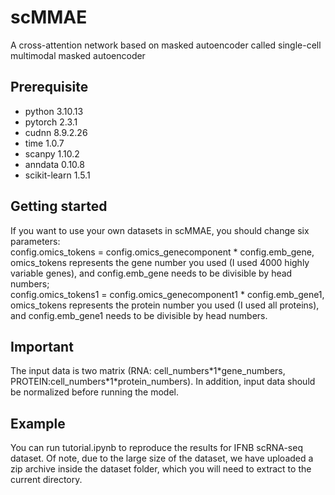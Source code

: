 # scMMAE
A cross-attention network based on masked autoencoder called single-cell multimodal masked autoencoder


## Prerequisite
* python 3.10.13
* pytorch 2.3.1
* cudnn 8.9.2.26
* time 1.0.7
* scanpy 1.10.2
* anndata 0.10.8
* scikit-learn 1.5.1
## Getting started
If you want to use your own datasets in scMMAE, you should change six parameters: <br>
config.omics_tokens = config.omics_genecomponent \* config.emb_gene, omics_tokens represents the gene number you used (I used 4000 highly variable genes), and config.emb_gene needs to be divisible by head numbers; <br>
config.omics_tokens1 = config.omics_genecomponent1 \* config.emb_gene1, omics_tokens represents the protein number you used (I used all proteins), and config.emb_gene1 needs to be divisible by head numbers.
## Important
The input data is two matrix (RNA: cell_numbers\*1\*gene_numbers, PROTEIN:cell_numbers\*1\*protein_numbers). In addition, input data should be normalized before running the model.
## Example
You can run tutorial.ipynb to reproduce the results for IFNB scRNA-seq dataset. Of note, due to the large size of the dataset, we have uploaded a zip archive inside the dataset folder, which you will need to extract to the current directory.
